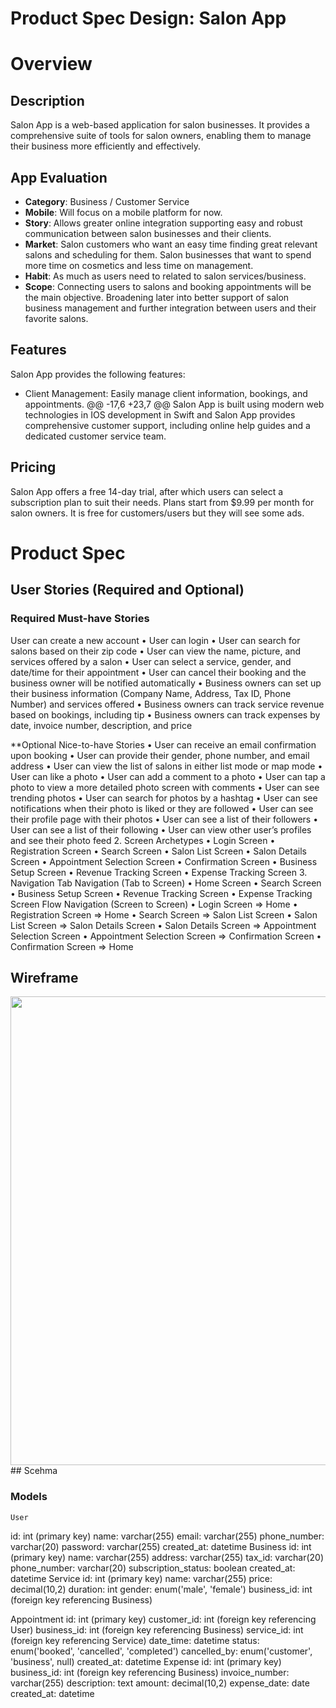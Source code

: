 Product Spec Design: Salon App
===
# Overview
## Description
Salon App is a web-based application for salon businesses. It provides a comprehensive suite of tools for salon owners, enabling them to manage their business more efficiently and effectively.
## App Evaluation
- **Category**: Business / Customer Service
- **Mobile**: Will focus on a mobile platform for now.
- **Story**: Allows greater online integration supporting easy and robust communication between salon businesses and their clients.
- **Market**: Salon customers who want an easy time finding great relevant salons and scheduling for them. Salon businesses that want to spend more time on cosmetics and less time on management.
- **Habit**: As much as users need to related to salon services/business.
- **Scope**: Connecting users to salons and booking appointments will be the main objective. Broadening later into better support of salon business management and further integration between users and their favorite salons.
## Features
Salon App provides the following features:
- Client Management: Easily manage client information, bookings, and appointments.
	@@ -17,6 +23,7 @@ Salon App is built using modern web technologies in IOS development in Swift and
Salon App provides comprehensive customer support, including online help guides and a dedicated customer service team.
## Pricing
Salon App offers a free 14-day trial, after which users can select a subscription plan to suit their needs. Plans start from $9.99 per month for salon owners. It is free for customers/users but they will see some ads.
# Product Spec
## User Stories (Required and Optional)
### **Required** Must-have Stories
User can create a new account
•	User can login
•	User can search for salons based on their zip code 
•	User can view the name, picture, and services offered by a salon
•	User can select a service, gender, and date/time for their appointment
•	User can cancel their booking and the business owner will be notified automatically
•	Business owners can set up their business information (Company Name, Address, Tax ID, Phone Number) and services offered
•	Business owners can track service revenue based on bookings, including tip
•	Business owners can track expenses by date, invoice number, description, and price

**Optional Nice-to-have Stories
•	User can receive an email confirmation upon booking
•	User can provide their gender, phone number, and email address
•	User can view the list of salons in either list mode or map mode
•	User can like a photo
•	User can add a comment to a photo
•	User can tap a photo to view a more detailed photo screen with comments
•	User can see trending photos
•	User can search for photos by a hashtag
•	User can see notifications when their photo is liked or they are followed
•	User can see their profile page with their photos
•	User can see a list of their followers
•	User can see a list of their following
•	User can view other user’s profiles and see their photo feed
2. Screen Archetypes
•	Login Screen
•	Registration Screen
•	Search Screen
•	Salon List Screen
•	Salon Details Screen
•	Appointment Selection Screen
•	Confirmation Screen
•	Business Setup Screen
•	Revenue Tracking Screen
•	Expense Tracking Screen
3. Navigation
Tab Navigation (Tab to Screen)
•	Home Screen
•	Search Screen
•	Business Setup Screen
•	Revenue Tracking Screen
•	Expense Tracking Screen
Flow Navigation (Screen to Screen)
•	Login Screen
=> Home
•	Registration Screen
=> Home
•	Search Screen
=> Salon List Screen
•	Salon List Screen
=> Salon Details Screen
•	Salon Details Screen
=> Appointment Selection Screen
•	Appointment Selection Screen
=> Confirmation Screen
•	Confirmation Screen
=> Home
## Wireframe
<img src="https://puu.sh/JCifc/29474ccd5f.png" width=750>
## Scehma 

### Models
	User
id: int (primary key)
name: varchar(255)
email: varchar(255)
phone_number: varchar(20)
password: varchar(255)
created_at: datetime
Business
id: int (primary key)
name: varchar(255)
address: varchar(255)
tax_id: varchar(20)
phone_number: varchar(20)
subscription_status: boolean
created_at: datetime
Service
id: int (primary key)
name: varchar(255)
price: decimal(10,2)
duration: int
gender: enum('male', 'female')
business_id: int (foreign key referencing Business)


Appointment
id: int (primary key)
customer_id: int (foreign key referencing User)
business_id: int (foreign key referencing Business)
service_id: int (foreign key referencing Service)
date_time: datetime
status: enum('booked', 'cancelled', 'completed')
cancelled_by: enum('customer', 'business', null)
created_at: datetime
Expense
id: int (primary key)
business_id: int (foreign key referencing Business)
invoice_number: varchar(255)
description: text
amount: decimal(10,2)
expense_date: date
created_at: datetime

